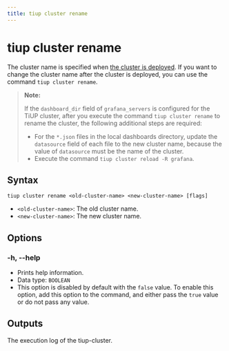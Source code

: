 ```yaml
---
title: tiup cluster rename
---
```


# tiup cluster rename

The cluster name is specified when [the cluster is deployed](/tiup/tiup-component-cluster-deploy.md). If you want to change the cluster name after the cluster is deployed, you can use the command `tiup cluster rename`.

> **Note:**
>
> If the `dashboard_dir` field of `grafana_servers` is configured for the TiUP cluster, after you execute the command `tiup cluster rename` to rename the cluster, the following additional steps are required:
>
> + For the `*.json` files in the local dashboards directory, update the `datasource` field of each file to the new cluster name, because the value of `datasource` must be the name of the cluster.
> + Execute the command `tiup cluster reload -R grafana`.

## Syntax

```shell
tiup cluster rename <old-cluster-name> <new-cluster-name> [flags]
```

- `<old-cluster-name>`: The old cluster name.
- `<new-cluster-name>`: The new cluster name.

## Options

### -h, --help

- Prints help information.
- Data type: `BOOLEAN`
- This option is disabled by default with the `false` value. To enable this option, add this option to the command, and either pass the `true` value or do not pass any value.

## Outputs

The execution log of the tiup-cluster.
